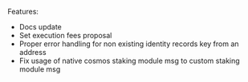 Features:

- Docs update
- Set execution fees proposal
- Proper error handling for non existing identity records key from an address
- Fix usage of native cosmos staking module msg to custom staking module msg

